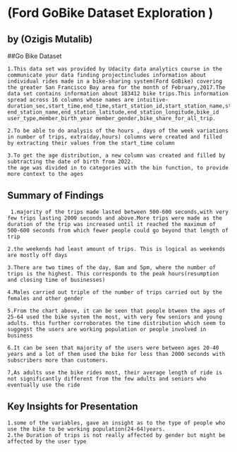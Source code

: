 # (Ford GoBike Dataset Exploration )
## by (Ozigis Mutalib)


##Go Bike Dataset

    1.This data set was provided by Udacity data analytics course in the communicate your data finding projectincludes information about individual rides made in a bike-sharing system(Ford GoBike) covering the greater San Francisco Bay area for the month of February,2017.The data set contains information about 183412 bike trips.This information spread across 16 columns whose names are intuitive- duration_sec,start_time,end_time,start_station_id,start_station_name,start_station_latitude,start_station_longitude,end_station_id end_station_name,end_station_latitude,end_station_longitude,bike_id user_type,member_birth_year member_gender,bike_share_for_all_trip.
    
    2.To be able to do analysis of the hours , days of the week variations in number of trips, extra(day,hours) columns were created and filled by extracting their values from the start_time column
    
    3.To get the age distribution, a new column was created and filled by subtracting the date of birth from 2022.
    the age was divided in to categories with the bin function, to provide more context to the ages


## Summary of Findings
     1.majority of the trips made lasted between 500-600 seconds,with very few trips lasting 2000 seconds and above.More trips were made as the duration of the trip was increased until it reached the maximum of 500-600 seconds from which fewer people could go beyond that length of trip
     
    2.the weekends had least amount of trips. This is logical as weekends are mostly off days
    
    3.There are two times of the day, 8am and 5pm, where the number of trips is the highest. This corresponds to the peak hours(resumption and closing time of businesses)
    
    4.Males carried out triple of the number of trips carried out by the females and other gender
    
    5.From the chart above, it can be seen that people btween the ages of 25-64 used the bike system the most, with very few seniors and young adults. this further corroborates the time distribution which seem to suggegst the users are working population or people involved in business
    
    6.It can be seen that majority of the users were between ages 20-40 years and a lot of them used the bike for less than 2000 seconds with subscribers more than customers.
    
    7,As adults use the bike rides most, their average length of ride is not significantly different from the few adults and seniors who eventually use the ride
    
    



## Key Insights for Presentation

    1.some of the variables, gave an insight as to the type of people who use the bike to be working population(24-64)years.
    2.the Duration of trips is not really affected by gender but might be affected by the user type
